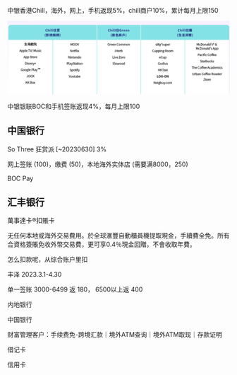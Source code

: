 中银香港Chill，海外，网上，手机返现5%，chill商户10%，累计每月上限150

![image-20230214154734590](https://raw.githubusercontent.com/yzy1996/Image-Hosting/master/202302141547083.png)

中银银联BOC和手机签账返现4%，每月上限100



## 中国银行

So Three 狂赏派 [~20230630] 3%

网上签账 (100)，缴费 (50)，本地海外实体店 (需要满8000，250)



BOC Pay







## 汇丰银行

萬事達卡®扣賬卡

无任何本地或海外交易費用。於全球滙豐自動櫃員機提取現金，手續費全免。所有合資格簽賬免收外幣交易費，更可享0.4％現金回贈。不會收取年費。

怎么扣款呢，从综合账户里扣





丰泽 2023.3.1-4.30

单一签账 3000-6499 返 180， 6500以上返 400







内地银行



中国银行

财富管理客户：手续费免-跨境汇款｜境外ATM查询｜境外ATM取现｜存款证明

借记卡

信用卡

